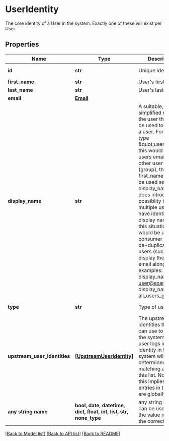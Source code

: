 # UserIdentity

The core identity of a User in the system. Exactly one of these will exist per User.

## Properties
Name | Type | Description | Notes
------------ | ------------- | ------------- | -------------
**id** | **str** | Unique identifier | [optional] [readonly] 
**first_name** | **str** | User&#39;s first name | [optional] 
**last_name** | **str** | User&#39;s last name | [optional] 
**email** | [**Email**](Email.md) |  | [optional] 
**display_name** | **str** | A suitable, simplified name of the user that can be used to identify a user. For users of type \&quot;user\&quot;, this would be the users email. For other user types (group), the first_name would be used as the display_name. This does introduce the possiblity that multiple users may have identical display names. In this situation, it would be up to the consumer of this to de-duplicate the users (such as also display the users email alongside).  examples:     display_name: user@example.com     display_name: all_users_group  | [optional] [readonly] 
**type** | **str** | Type of user | [optional] [readonly] 
**upstream_user_identities** | [**[UpstreamUserIdentity]**](UpstreamUserIdentity.md) | The upstream identities this user can use to log in to the system. When a user logs in, their identity in this system will be determined by matching against this list. Note that this implies that entries in this list are globally unique.  | [optional] [readonly] 
**any string name** | **bool, date, datetime, dict, float, int, list, str, none_type** | any string name can be used but the value must be the correct type | [optional]

[[Back to Model list]](../README.md#documentation-for-models) [[Back to API list]](../README.md#documentation-for-api-endpoints) [[Back to README]](../README.md)


